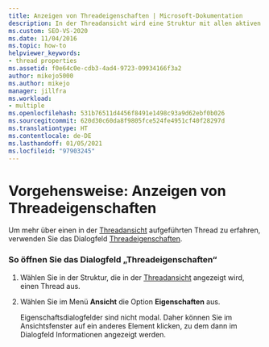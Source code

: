 ```yaml
---
title: Anzeigen von Threadeigenschaften | Microsoft-Dokumentation
description: In der Threadansicht wird eine Struktur mit allen aktiven Threads Ihres Systems angezeigt. Es wird beschrieben, wie Sie die Eigenschaften eines Threads anzeigen, der in der Threadansicht dargestellt ist.
ms.custom: SEO-VS-2020
ms.date: 11/04/2016
ms.topic: how-to
helpviewer_keywords:
- thread properties
ms.assetid: f0e64c0e-cdb3-4ad4-9723-09934166f3a2
author: mikejo5000
ms.author: mikejo
manager: jillfra
ms.workload:
- multiple
ms.openlocfilehash: 531b76511d4456f8491e1498c93a9d62ebf0b026
ms.sourcegitcommit: 620d30c60da8f9805fce524fe4951cf40f28297d
ms.translationtype: HT
ms.contentlocale: de-DE
ms.lasthandoff: 01/05/2021
ms.locfileid: "97903245"
---
```

# <a name="how-to-display-thread-properties"></a>Vorgehensweise: Anzeigen von Threadeigenschaften
Um mehr über einen in der [Threadansicht](../debugger/threads-view.md) aufgeführten Thread zu erfahren, verwenden Sie das Dialogfeld [Threadeigenschaften](../debugger/thread-properties-dialog-box.md).

### <a name="to-open-a-thread-properties-dialog-box"></a>So öffnen Sie das Dialogfeld „Threadeigenschaften“

1. Wählen Sie in der Struktur, die in der [Threadansicht](../debugger/threads-view.md) angezeigt wird, einen Thread aus.

2. Wählen Sie im Menü **Ansicht** die Option **Eigenschaften** aus.

   Eigenschaftsdialogfelder sind nicht modal. Daher können Sie im Ansichtsfenster auf ein anderes Element klicken, zu dem dann im Dialogfeld Informationen angezeigt werden.